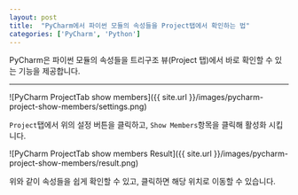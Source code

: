 ```yaml
---
layout: post
title:  "PyCharm에서 파이썬 모듈의 속성들을 Project탭에서 확인하는 법"
categories: ['PyCharm', 'Python']
---
```


PyCharm은 파이썬 모듈의 속성들을 트리구조 뷰(Project 탭)에서 바로 확인할 수 있는 기능을 제공합니다.

---

![PyCharm ProjectTab show members]({{ site.url }}/images/pycharm-project-show-members/settings.png)

`Project`탭에서 위의 설정 버튼을 클릭하고, `Show Members`항목을 클릭해 활성화 시킵니다.

![PyCharm ProjectTab show members Result]({{ site.url }}/images/pycharm-project-show-members/result.png)

위와 같이 속성들을 쉽게 확인할 수 있고, 클릭하면 해당 위치로 이동할 수 있습니다.
